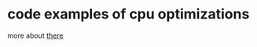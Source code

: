# code examples of cpu optimizations  

more about [there][1]

[1]: http://www.izebit.ru/2017/12/cpu-optimizations.html "cpu optimizations"